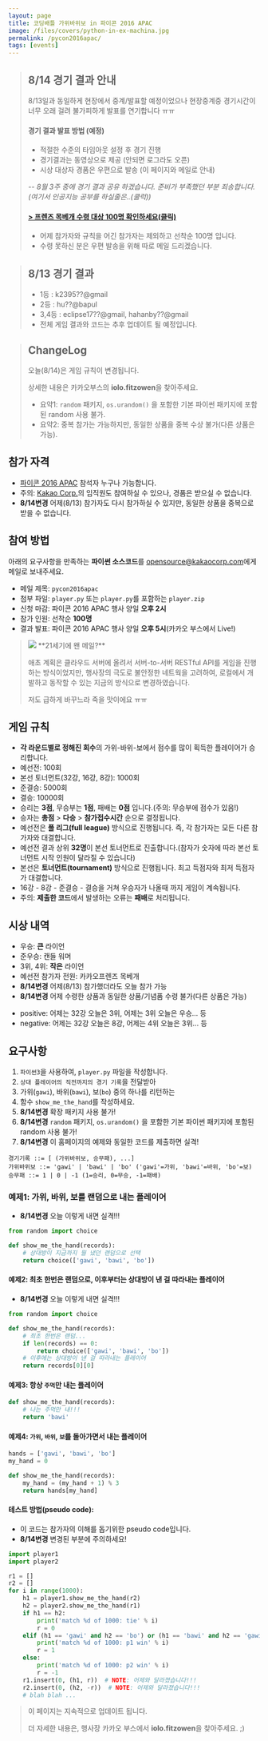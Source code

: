 ```yaml
---
layout: page
title: 코딩배틀 가위바위보 in 파이콘 2016 APAC
image: /files/covers/python-in-ex-machina.jpg
permalink: /pycon2016apac/
tags: [events]
---
```


> ## 8/14 경기 결과 안내
>
> 8/13일과 동일하게 현장에서 중계/발표할 예정이었으나 현장중계중 경기시간이 너무 오래 걸려 불가피하게 발표를 연기합니다 ㅠㅠ
>
> #### 경기 결과 발표 방법 (예정)
> * 적절한 수준의 타임아웃 설정 후 경기 진행
> * 경기결과는 동영상으로 제공 (안되면 로그라도 오픈)
> * 시상 대상자 경품은 우편으로 발송 (이 페이지와 메일로 안내)
>
> _-- 8월 3주 중에 경기 결과 공유 하겠습니다. 준비가 부족했던 부분 죄송합니다. (여기서 인공지능 공부를 하실줄은..(쿨럭))_
>
> #### [> 프렌즈 목베개 수령 대상 100명 확인하세요(클릭)](http://tech.kakao.com/pycon160814battle.pdf)
>
>  * 어제 참가자와 규칙을 어긴 참가자는 제외하고 선착순 100명 입니다.
>  * 수령 못하신 분은 우편 발송을 위해 따로 메일 드리겠습니다.

> ## 8/13 경기 결과
>
> * 1등 : k2395??@gmail
> * 2등 : hu??@bapul
> * 3,4등 : eclipse17??@gmail, hahanby??@gmail
> * 전체 게임 결과와 코드는 추후 업데이트 될 예정입니다.

> ## ChangeLog
>
> 오늘(8/14)은 게임 규칙이 변경됩니다.
>
> 상세한 내용은 카카오부스의 **iolo.fitzowen**을 찾아주세요.
>
> * 요약1: `random` 패키지, `os.urandom()` 을 포함한 기본 파이썬 패키지에 포함된 random 사용 불가.
> * 요약2: 중복 참가는 가능하지만, 동일한 상품을 중복 수상 불가(다른 상품은 가능).


## 참가 자격

* [파이콘 2016 APAC](https://www.pycon.kr/2016apac) 참석자 누구나 가능합니다.
* 주의: [Kakao Corp.](http://kakaocorp.com)의 임직원도 참여하실 수 있으나, 경품은 받으실 수 없습니다.
* **8/14변경** 어제(8/13) 참가자도 다시 참가하실 수 있지만, 동일한 상품을 중복으로 받을 수 없습니다.


## 참여 방법

아래의 요구사항을 만족하는 **파이썬 소스코드**를 [opensource@kakaocorp.com](mailto:opensource@kakaocorp.com)에게 메일로 보내주세요.

* 메일 제목: `pycon2016apac`
* 첨부 파일: `player.py` 또는 `player.py`를 포함하는 `player.zip`
* 신청 마감: 파이콘 2016 APAC 행사 양일 **오후 2시**
* 참가 인원: 선착순 **100명**
* 결과 발표: 파이콘 2016 APAC 행사 양일 **오후 5시**(카카오 부스에서 Live!)

> <img src="http://item.kakaocdn.net/do/-26p06+UqCd0OAgiRHNZwHaq4FJCveCBKCNZV-bZscw_/477c52636630bc15b2890bde099cba0a1667fc7b08261b4c493670baa83d5cb9" class="pull-right" />
> **21세기에 왠 메일?**
>
> 애초 계획은 클라우드 서버에 올려서 서버-to-서버 RESTful API를 게임을 진행하는 방식이었지만,
> 행사장의 극도로 불안정한 네트웍을 고려하여, 로컬에서 개발하고 동작할 수 있는 지금의 방식으로 변경하였습니다.
>
> 저도 급하게 바꾸느라 죽을 맛이에요 ㅠㅠ


## 게임 규칙

* **각 라운드별로 정해진 회수**의 가위-바위-보에서 점수를 많이 획득한 플레이어가 승리합니다.
 * 예선전: 100회
 * 본선 토너먼트(32강, 16강, 8강): 1000회
 * 준결승: 5000회
 * 결승: 10000회
* 승리는 **3점**, 무승부는 **1점**, 패배는 **0점** 입니다.(주의: 무승부에 점수가 있음!)
* 승자는 **총점** &gt; **다승** &gt; **참가접수시간** 순으로 결정됩니다.
* 예선전은 **풀 리그(full league)** 방식으로 진행됩니다. 즉, 각 참가자는 모든 다른 참가자와 대결합니다.
* 예선전 결과 상위 **32명**이 본선 토너먼트로 진출합니다.(참자가 숫자에 따라 본선 토너먼트 시작 인원이 달라질 수 있습니다)
* 본선은 **토너먼트(tournament)** 방식으로 진행됩니다. 최고 득점자와 최저 득점자가 대결합니다.
* 16강 - 8강 - 준결승 - 결승을 거쳐 우승자가 나올때 까지 게임이 계속됩니다.
* 주의: **제출한 코드**에서 발생하는 오류는 **패배**로 처리됩니다.


## 시상 내역

* 우승: **큰** 라이언
* 준우승:  캔들 워머
* 3위, 4위: **작은** 라이언
* 예선전 참가자 전원: 카카오프렌즈 목베개
* **8/14변경** 어제(8/13) 참가했더라도 오늘 참가 가능
* **8/14변경** 어제 수령한 상품과 동일한 상품/기념품 수령 불가(다른 상품은 가능)
 - positive: 어제는 32강 오늘은 3위, 어제는 3위 오늘은 우승... 등
 - negative: 어제는 32강 오늘은 8강, 어제는 4위 오늘은 3위... 등


## 요구사항

1. `파이썬3`을 사용하여, `player.py` 파일을 작성합니다.
1. `상대 플레이어의 직전까지의 경기 기록`을 전달받아
1. 가위(`gawi`), 바위(`bawi`), 보(`bo`) 중의 하나를 리턴하는
1. 함수 `show_me_the_hand`를 작성하세요.
1. **8/14변경** 확장 패키지 사용 불가!
1. **8/14변경** `random` 패키지, `os.urandom()` 을 포함한 기본 파이썬 패키지에 포함된 random 사용 불가!
1. **8/14변경** 이 홈페이지의 예제와 동일한 코드를 제출하면 실격!

```
경기기록 ::= [ (가위바위보, 승무패), ...]
가위바위보 ::= 'gawi' | 'bawi' | 'bo' ('gawi'=가위, 'bawi'=바위, 'bo'=보)
승무패 ::= 1 | 0 | -1 (1=승리, 0=무승, -1=패배)
```

### 예제1: 가위, 바위, 보를 **랜덤**으로 내는 플레이어

* **8/14변경** 오늘 이렇게 내면 실격!!!

```python
from random import choice

def show_me_the_hand(records):
    # 상대방이 지금까지 뭘 냈던 랜덤으로 선택
    return choice(['gawi', 'bawi', 'bo'])
```

#### 예제2: 최초 한번은 **랜덤**으로, 이후부터는 상대방이 낸 걸 **따라**내는 플레이어

* **8/14변경** 오늘 이렇게 내면 실격!!!

```python
from random import choice

def show_me_the_hand(records):
    # 최초 한번은 랜덤...
    if len(records) == 0:
        return choice(['gawi', 'bawi', 'bo'])
    # 이후에는 상대방이 낸 걸 따라내는 플레이어
    return records[0][0]
```

#### 예제3: 항상 `주먹`만 내는 플레이어

```python
def show_me_the_hand(records):
    # 나는 주먹만 내!!!
    return 'bawi'
```

#### 예제4: `가위`, `바위`, `보`를 돌아가면서 내는 플레이어

```python
hands = ['gawi', 'bawi', 'bo']
my_hand = 0

def show_me_the_hand(records):
    my_hand = (my_hand + 1) % 3
    return hands[my_hand]
```


#### 테스트 방법(pseudo code):

* 이 코드는 참가자의 이해를 돕기위한 pseudo code입니다.
* **8/14변경** 변경된 부분에 주의하세요!

```python
import player1
import player2

r1 = []
r2 = []
for i in range(1000):
    h1 = player1.show_me_the_hand(r2)
    h2 = player2.show_me_the_hand(r1)
    if h1 == h2:
        print('match %d of 1000: tie' % i)
        r = 0
    elif (h1 == 'gawi' and h2 == 'bo') or (h1 == 'bawi' and h2 == 'gawi') or (h1 == 'bo' and h2 == 'bawi'):
        print('match %d of 1000: p1 win' % i)
        r = 1
    else:
        print('match %d of 1000: p2 win' % i)
        r = -1
    r1.insert(0, (h1, r))  # NOTE: 어제와 달라졌습니다!!!
    r2.insert(0, (h2, -r))  # NOTE: 어제와 달라졌습니다!!!
    # blah blah ...
```

> 이 페이지는 지속적으로 업데이트 됩니다.
>
> 더 자세한 내용은, 행사장 카카오 부스에서 **iolo.fitzowen**을 찾아주세요. ;)
